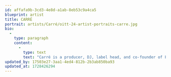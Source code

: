 ```yaml
---
id: affafa9b-3cd3-4e8d-a1ab-8eb53c9a4ca5
blueprint: artist
title: CARRÉ
portrait: artists/Carré/oitt-24-artist-portraits-carre.jpg
bio:
  -
    type: paragraph
    content:
      -
        type: text
        text: "Carré is a producer, DJ, label head, and co-founder of Fast At Work, the future-minded underground party series and newly minted label, based in Los Angeles. Following an electric debut with her two-track EP 'Tilted/Fainting', which was released on Darwin's Berlin-based label SPE:C and named by Mixmag as one of the Best EPs of 2023, Carré is starting 2024 with a new record and an exciting announcement. 'Soft Fascination’ is a three-sided exploration of modern low-end tendencies and broken beat percussion, that marks the launch of Fast At Work's own imprint. Carré is one of the forces behind Fast At Work, touted as \"one of LA's best warehouse parties\" by Resident Advisor, and also where she became established as a DJ known for her subversive sets focusing on dubstep, leftfield techno and low-end heavy sounds. Recently making her Berlin, Paris, and London debut Carré has played in support of artists like Special Request, Objekt, Darwin, TSVI, Roza Terenzi, DJ Python and more."
updated_by: 17503e27-3aa1-4ed4-812b-2b3ab850ba93
updated_at: 1728426294
---
```

